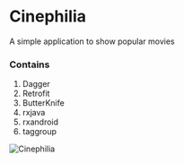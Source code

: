 # Cinephilia
A simple application to show popular movies

### Contains
1. Dagger
2. Retrofit
3. ButterKnife
4. rxjava
5. rxandroid
6. taggroup

![Cinephilia](https://dl2.pushbulletusercontent.com/Lqqkfh1l6jx8jjxE7ZbT3kRBe6oQwvAx/Screenshot_2016-12-08-03-46-59.png)
